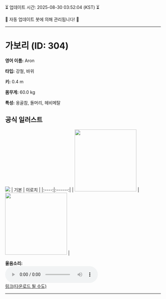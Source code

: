 
⏳ 업데이트 시간: 2025-08-30 03:52:04 (KST) ⏳

🤖 자동 업데이트 봇에 의해 관리됩니다! 🤖

---

# 가보리 (ID: 304)
**영어 이름:** Aron

**타입:** 강철, 바위

**키:** 0.4 m

**몸무게:** 60.0 kg

**특성:** 옹골참, 돌머리, 헤비메탈

## 공식 일러스트
![](https://raw.githubusercontent.com/PokeAPI/sprites/master/sprites/pokemon/other/official-artwork/304.png)
| 기본 | 이로치 |
|:----:|:------:|
| <img src="http://play.pokemonshowdown.com/sprites/ani/aron.gif" width="200"> | <img src="http://play.pokemonshowdown.com/sprites/ani-shiny/aron.gif" width="200"> |

**울음소리:**<br><audio controls src="https://raw.githubusercontent.com/PokeAPI/cries/main/cries/pokemon/latest/304.ogg"></audio><br> [링크(다운로드 될 수도)](https://raw.githubusercontent.com/PokeAPI/cries/main/cries/pokemon/latest/304.ogg)


---
